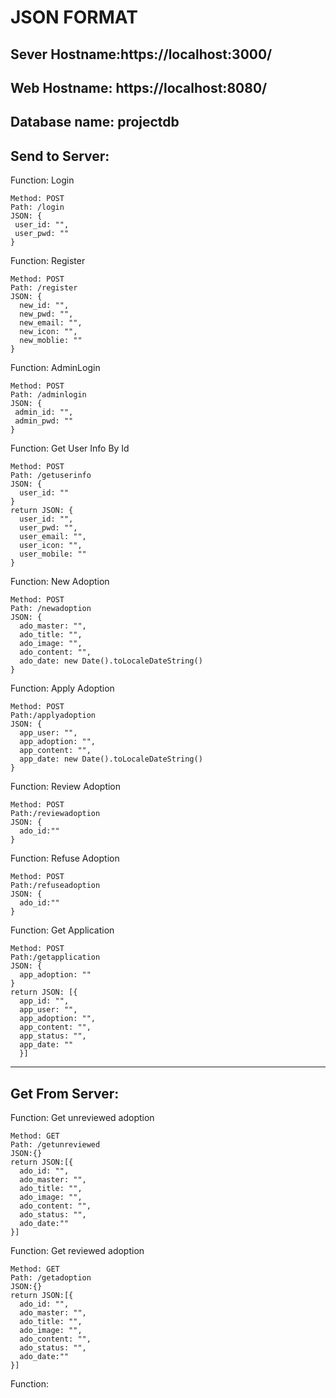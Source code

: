 # JSON FORMAT

## Sever Hostname:https://localhost:3000/
## Web Hostname: https://localhost:8080/
## Database name: projectdb

## Send to Server:

Function: Login
```
Method: POST
Path: /login
JSON: {
 user_id: "",
 user_pwd: ""
}
```

Function: Register
```
Method: POST
Path: /register
JSON: {
  new_id: "",
  new_pwd: "",
  new_email: "",
  new_icon: "",
  new_moblie: ""
}
```
Function: AdminLogin
```
Method: POST
Path: /adminlogin
JSON: {
 admin_id: "",
 admin_pwd: ""
}
```

Function: Get User Info By Id
```
Method: POST
Path: /getuserinfo
JSON: {
  user_id: ""
}
return JSON: {
  user_id: "",
  user_pwd: "",
  user_email: "",
  user_icon: "",
  user_mobile: ""
}
```

Function: New Adoption
```
Method: POST
Path: /newadoption
JSON: {
  ado_master: "",
  ado_title: "",
  ado_image: "",
  ado_content: "",
  ado_date: new Date().toLocaleDateString()
}
```

Function: Apply Adoption
```
Method: POST
Path:/applyadoption
JSON: {
  app_user: "",
  app_adoption: "",
  app_content: "",
  app_date: new Date().toLocaleDateString()
}
```

Function: Review Adoption
```
Method: POST
Path:/reviewadoption
JSON: {
  ado_id:""
}
```

Function: Refuse Adoption
```
Method: POST
Path:/refuseadoption
JSON: {
  ado_id:""
}
```

Function: Get Application
```
Method: POST
Path:/getapplication
JSON: {
  app_adoption: ""
}
return JSON: [{
  app_id: "",
  app_user: "",
  app_adoption: "",
  app_content: "",
  app_status: "",
  app_date: ""
  }]

```

---

## Get From Server:

Function: Get unreviewed adoption
```
Method: GET
Path: /getunreviewed
JSON:{}
return JSON:[{
  ado_id: "",
  ado_master: "",
  ado_title: "",
  ado_image: "",
  ado_content: "",
  ado_status: "",
  ado_date:""
}]
```

Function: Get reviewed adoption
```
Method: GET
Path: /getadoption
JSON:{}
return JSON:[{
  ado_id: "",
  ado_master: "",
  ado_title: "",
  ado_image: "",
  ado_content: "",
  ado_status: "",
  ado_date:""
}]
```

Function:
